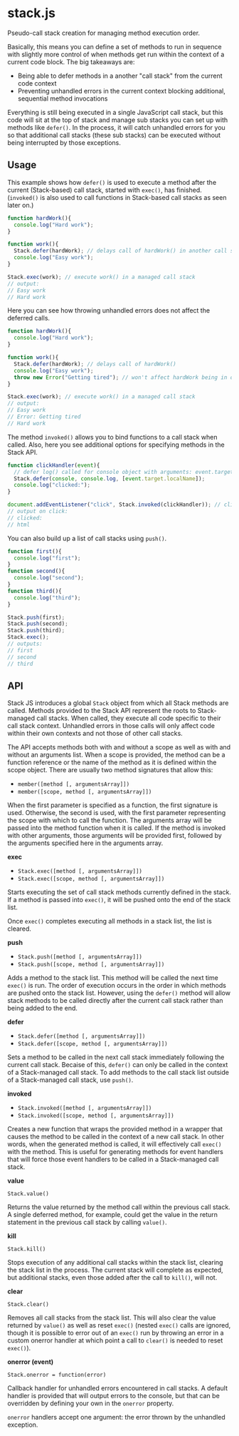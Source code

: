 stack.js
========

Pseudo-call stack creation for managing method execution order.

Basically, this means you can define a set of methods to run in sequence with slightly more control 
of when methods get run within the context of a current code block.  The big takeaways are:

- Being able to defer methods in a another "call stack" from the current code context
- Preventing unhandled errors in the current context blocking additional, sequential method invocations

Everything is still being executed in a single JavaScript call stack, but this code will sit at the top 
of stack and manage sub stacks you can set up with methods like `defer()`. In the process, it will catch
unhandled errors for you so that additional call stacks (these sub stacks) can be executed without being
interrupted by those exceptions.


Usage
-----

This example shows how `defer()` is used to execute a method after the current (Stack-based) call stack, 
started with `exec()`, has finished. (`invoked()` is also used to call functions in Stack-based call stacks
as seen later on.)

```javascript
function hardWork(){
  console.log("Hard work");
}

function work(){
  Stack.defer(hardWork); // delays call of hardWork() in another call stack
  console.log("Easy work");
}

Stack.exec(work); // execute work() in a managed call stack
// output:
// Easy work
// Hard work
```

Here you can see how throwing unhandled errors does not affect the deferred calls.

```javascript
function hardWork(){
  console.log("Hard work");
}

function work(){
  Stack.defer(hardWork); // delays call of hardWork()
  console.log("Easy work");
  throw new Error("Getting tired"); // won't affect hardWork being in other call stack
}

Stack.exec(work); // execute work() in a managed call stack
// output:
// Easy work
// Error: Getting tired
// Hard work
```

The method `invoked()` allows you to bind functions to a call stack when called.  Also, here
you see additional options for specifying methods in the Stack API.

```javascript
function clickHandler(event){
  // defer log() called for console object with arguments: event.target.localName
  Stack.defer(console, console.log, [event.target.localName]);
  console.log("clicked:");
}

document.addEventListener("click", Stack.invoked(clickHandler)); // clickHandler called in stack
// output on click:
// clicked:
// html
```

You can also build up a list of call stacks using `push()`.

```javascript
function first(){
  console.log("first");
}
function second(){
  console.log("second");
}
function third(){
  console.log("third");
}

Stack.push(first);
Stack.push(second);
Stack.push(third);
Stack.exec();
// outputs:
// first
// second
// third
```


API
---

Stack JS introduces a global `Stack` object from which all Stack methods are called.  Methods provided 
to the Stack API represent the roots to Stack-managed call stacks. When called, they execute all code 
specific to their call stack context.  Unhandled errors in those calls will only affect code within 
their own contexts and not those of other call stacks.

The API accepts methods both with and without a scope as well as with and without an arguments list. 
When a scope is provided, the method can be a function reference or the name of the method as it
is defined within the scope object. There are usually two method signatures that allow this:

- `member([method [, argumentsArray]])`
- `member([scope, method [, argumentsArray]])`

When the first parameter is specified as a function, the first signature is used. Otherwise, the second 
is used, with the first parameter representing the scope with which to call the function.  The arguments
array will be passed into the method function when it is called.  If the method is invoked with other arguments, 
those arguments will be provided first, followed by the arguments specified here in the arguments array.


**exec**

- `Stack.exec([method [, argumentsArray]])`
- `Stack.exec([scope, method [, argumentsArray]])`

Starts executing the set of call stack methods currently defined in the stack. If a method 
is passed into `exec()`, it will be pushed onto the end of the stack list.

Once `exec()` completes executing all methods in a stack list, the list is cleared.


**push**

- `Stack.push([method [, argumentsArray]])`
- `Stack.push([scope, method [, argumentsArray]])`

Adds a method to the stack list.  This method will be called the next time `exec()` is run. The order 
of execution occurs in the order in which methods are pushed onto the stack list.  However, using the 
`defer()` method will allow stack methods to be called directly after the current call stack rather 
than being added to the end.


**defer**

- `Stack.defer([method [, argumentsArray]])`
- `Stack.defer([scope, method [, argumentsArray]])`

Sets a method to be called in the next call stack immediately following the current call stack.  Becaise 
of this, `defer()` can only be called in the context of a Stack-managed call stack.  To add methods to
the call stack list outside of a Stack-managed call stack, use `push()`.


**invoked**

- `Stack.invoked([method [, argumentsArray]])`
- `Stack.invoked([scope, method [, argumentsArray]])`

Creates a new function that wraps the provided method in a wrapper that causes the method to be called in the 
context of a new call stack.  In other words, when the generated method is called, it will effectively call 
`exec()` with the method.  This is useful for generating methods for event handlers that will force those
event handlers to be called in a Stack-managed call stack.


**value**

`Stack.value()`

Returns the value returned by the method call within the previous call stack.  A single deferred method, for
example, could get the value in the return statement in the previous call stack by calling `value()`.


**kill**

`Stack.kill()`

Stops execution of any additional call stacks within the stack list, clearing the stack list in the process. 
The current stack will complete as expected, but additional stacks, even those added after the call to
`kill()`, will not.


**clear**

`Stack.clear()`

Removes all call stacks from the stack list.  This will also clear the value returned by `value()` as well 
as reset `exec()` (nested `exec()` calls are ignored, though it is possible to error out of an `exec()` run
by throwing an error in a custom onerror handler at which point a call to `clear()` is needed to reset `exec()`).


**onerror (event)**

`Stack.onerror = function(error)`

Callback handler for unhandled errors encountered in call stacks.  A default handler is provided that will output
errors to the console, but that can be overridden by defining your own in the `onerror` property.

`onerror` handlers accept one argument: the error thrown by the unhandled exception.
